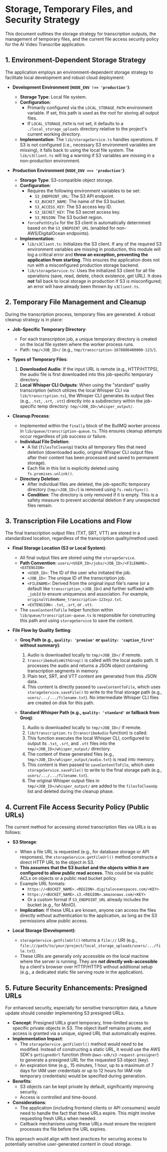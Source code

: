 # Storage, Temporary Files, and Security Strategy

This document outlines the storage strategy for transcription outputs, the management of temporary files, and the current file access security policy for the AI Video Transcribe application.

## 1. Environment-Dependent Storage Strategy

The application employs an environment-dependent storage strategy to facilitate local development and robust cloud deployment:

*   **Development Environment (`NODE_ENV !== 'production'`)**:
    *   **Storage Type**: Local file system.
    *   **Configuration**:
        *   Primarily configured via the `LOCAL_STORAGE_PATH` environment variable. If set, this path is used as the root for storing all output files.
        *   If `LOCAL_STORAGE_PATH` is not set, it defaults to a `./local_storage_uploads` directory relative to the project's current working directory.
    *   **Implementation**: The `lib/storageService.ts` handles operations. If S3 is not configured (i.e., necessary S3 environment variables are missing), it falls back to using the local file system. The `lib/s3Client.ts` will log a warning if S3 variables are missing in a non-production environment.

*   **Production Environment (`NODE_ENV === 'production'`)**:
    *   **Storage Type**: S3-compatible object storage.
    *   **Configuration**:
        *   Requires the following environment variables to be set:
            *   `S3_ENDPOINT_URL`: The S3 API endpoint.
            *   `S3_BUCKET_NAME`: The name of the S3 bucket.
            *   `S3_ACCESS_KEY`: The S3 access key ID.
            *   `S3_SECRET_KEY`: The S3 secret access key.
            *   `S3_REGION`: The S3 bucket region.
        *   `forcePathStyle` for the S3 client is automatically determined based on the `S3_ENDPOINT_URL` (enabled for non-AWS/DigitalOcean endpoints).
    *   **Implementation**:
        *   `lib/s3Client.ts`: Initializes the S3 client. If any of the required S3 environment variables are missing in production, this module will log a critical error and **throw an exception, preventing the application from starting**. This ensures the application does not run with a misconfigured production storage backend.
        *   `lib/storageService.ts`: Uses the initialized S3 client for all file operations (save, read, delete, check existence, get URL). It does **not** fall back to local storage in production if S3 is misconfigured; an error will have already been thrown by `s3Client.ts`.

## 2. Temporary File Management and Cleanup

During the transcription process, temporary files are generated. A robust cleanup strategy is in place:

*   **Job-Specific Temporary Directory**:
    *   For each transcription job, a unique temporary directory is created on the local file system where the worker process runs.
    *   Path: `tmp/<JOB_ID>/` (e.g., `tmp/transcription-1678886400000-123/`).

*   **Types of Temporary Files**:
    1.  **Downloaded Audio**: If the input URL is remote (e.g., HTTP/HTTPS), the audio file is first downloaded into this job-specific temporary directory.
    2.  **Local Whisper CLI Outputs**: When using the "standard" quality transcription (which utilizes the local Whisper CLI via `lib/transcription.ts`), the Whisper CLI generates its output files (e.g., `.txt`, `.srt`, `.vtt`) directly into a subdirectory within the job-specific temp directory: `tmp/<JOB_ID>/whisper_output/`.

*   **Cleanup Process**:
    *   Implemented within the `finally` block of the BullMQ worker process in `lib/queue/transcription-queue.ts`. This ensures cleanup attempts occur regardless of job success or failure.
    *   **Individual File Deletion**:
        *   A list (`filesToCleanUp`) tracks all temporary files that need deletion (downloaded audio, original Whisper CLI output files after their content has been processed and saved to permanent storage).
        *   Each file in this list is explicitly deleted using `fs.promises.unlink()`.
    *   **Directory Deletion**:
        *   After individual files are deleted, the job-specific temporary directory (`tmp/<JOB_ID>/`) is removed using `fs.rmdirSync()`.
        *   **Condition**: The directory is only removed if it is empty. This is a safety measure to prevent accidental deletion if any unexpected files remain.

## 3. Transcription File Locations and Flow

The final transcription output files (TXT, SRT, VTT) are stored in a standardized location, regardless of the transcription quality/method used.

*   **Final Storage Location (S3 or Local System)**:
    *   All final output files are stored using the `storageService`.
    *   **Path Convention**: `users/<USER_ID>/jobs/<JOB_ID>/<FILENAME>.<EXTENSION>`
        *   `<USER_ID>`: The ID of the user who initiated the job.
        *   `<JOB_ID>`: The unique ID of the transcription job.
        *   `<FILENAME>`: Derived from the original input file's name (or a default like `transcription_<JOB_ID>`) and further suffixed with `_jobId` to ensure uniqueness and association. For example, `originalVideoName_transcription-123xyz.txt`.
        *   `<EXTENSION>`: `.txt`, `.srt`, or `.vtt`.
    *   The `saveContentToFile` helper function within `lib/queue/transcription-queue.ts` is responsible for constructing this path and using `storageService` to save the content.

*   **File Flow by Quality Setting**:

    *   **Groq Path (e.g., `quality: 'premium'` or `quality: 'caption_first'` without summary)**:
        1.  Audio is downloaded locally to `tmp/<JOB_ID>/` if remote.
        2.  `transcribeAudioWithGroq()` is called with the local audio path. It processes the audio and returns a JSON object containing transcription segments in memory.
        3.  Plain text, SRT, and VTT content are generated from this JSON data.
        4.  This content is directly passed to `saveContentToFile`, which uses `storageService.saveFile()` to write to the final storage path (e.g., `users/.../.../filename.txt`). No intermediate Whisper CLI files are created on disk for this path.

    *   **Standard Whisper Path (e.g., `quality: 'standard'` or fallback from Groq)**:
        1.  Audio is downloaded locally to `tmp/<JOB_ID>/` if remote.
        2.  `lib/transcription.ts` (`transcribeAudio` function) is called.
        3.  This function executes the local Whisper CLI, configured to output its `.txt`, `.srt`, and `.vtt` files into the `tmp/<JOB_ID>/whisper_output/` directory.
        4.  The content of these generated files (e.g., `tmp/<JOB_ID>/whisper_output/audio.txt`) is read into memory.
        5.  This content is then passed to `saveContentToFile`, which uses `storageService.saveFile()` to write to the final storage path (e.g., `users/.../.../filename.txt`).
        6.  The original Whisper output files in `tmp/<JOB_ID>/whisper_output/` are added to the `filesToCleanUp` list and deleted during the cleanup phase.

## 4. Current File Access Security Policy (Public URLs)

The current method for accessing stored transcription files via URLs is as follows:

*   **S3 Storage**:
    *   When a file URL is requested (e.g., for database storage or API responses), the `storageService.getFileUrl()` method constructs a direct HTTP URL to the object in S3.
    *   **This assumes that the S3 bucket and the objects within it are configured to allow public read access.** This could be via public ACLs on objects or a public read bucket policy.
    *   Example URL formats:
        *   `https://<BUCKET_NAME>.<REGION>.digitaloceanspaces.com/<KEY>`
        *   `https://<BUCKET_NAME>.s3.<REGION>.amazonaws.com/<KEY>`
        *   Or a custom format if `S3_ENDPOINT_URL` already includes the bucket (e.g., for MinIO).
    *   **Implication**: If these URLs are known, anyone can access the files directly without authentication to the application, as long as the S3 permissions allow public access.

*   **Local Storage (Development)**:
    *   `storageService.getFileUrl()` returns a `file://` URI (e.g., `file:///path/to/your/project/local_storage_uploads/users/.../file.txt`).
    *   These URIs are generally only accessible on the local machine where the server is running. They are **not directly web-accessible** by a client's browser over HTTP/HTTPS without additional setup (e.g., a dedicated static file serving route in the application).

## 5. Future Security Enhancements: Presigned URLs

For enhanced security, especially for sensitive transcription data, a future update should consider implementing S3 presigned URLs.

*   **Concept**: Presigned URLs grant temporary, time-limited access to specific private objects in S3. The object itself remains private, and access is granted via a unique, signed URL that automatically expires.
*   **Implementation Impact**:
    *   The `storageService.getFileUrl()` method would need to be modified. Instead of constructing a static URL, it would use the AWS SDK's `getSignedUrl` function (from `@aws-sdk/s3-request-presigner`) to generate a presigned URL for the requested S3 object (key).
    *   An expiration time (e.g., 15 minutes, 1 hour, up to a maximum of 7 days for IAM user credentials or up to 12 hours for IAM role temporary credentials) would be specified during generation.
*   **Benefits**:
    *   S3 objects can be kept private by default, significantly improving security.
    *   Access is controlled and time-bound.
*   **Considerations**:
    *   The application (including frontend clients or API consumers) would need to handle the fact that these URLs expire. This might involve requesting fresh URLs when needed.
    *   Callback mechanisms using these URLs must ensure the recipient processes the file before the URL expires.

This approach would align with best practices for securing access to potentially sensitive user-generated content in cloud storage. 
